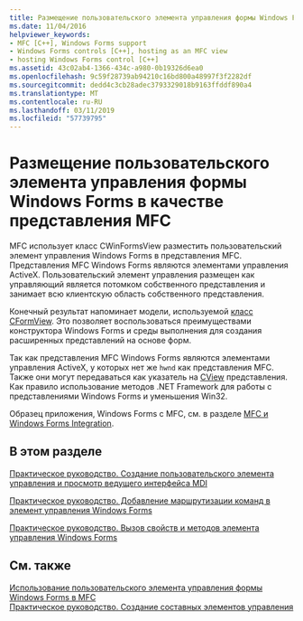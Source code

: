 ```yaml
---
title: Размещение пользовательского элемента управления формы Windows Forms в качестве представления MFC
ms.date: 11/04/2016
helpviewer_keywords:
- MFC [C++], Windows Forms support
- Windows Forms controls [C++], hosting as an MFC view
- hosting Windows Forms control [C++]
ms.assetid: 43c02ab4-1366-434c-a980-0b19326d6ea0
ms.openlocfilehash: 9c59f28739ab94210c16bd800a48997f3f2282df
ms.sourcegitcommit: dedd4c3cb28adec3793329018b9163ffddf890a4
ms.translationtype: MT
ms.contentlocale: ru-RU
ms.lasthandoff: 03/11/2019
ms.locfileid: "57739795"
---
```

# <a name="hosting-a-windows-forms-user-control-as-an-mfc-view"></a>Размещение пользовательского элемента управления формы Windows Forms в качестве представления MFC

MFC использует класс CWinFormsView разместить пользовательский элемент управления Windows Forms в представления MFC. Представления MFC Windows Forms являются элементами управления ActiveX. Пользовательский элемент управления размещен как управляющий является потомком собственного представления и занимает всю клиентскую область собственного представления.

Конечный результат напоминает модели, используемой [класс CFormView](../mfc/reference/cformview-class.md). Это позволяет воспользоваться преимуществами конструктора Windows Forms и среды выполнения для создания расширенных представлений на основе форм.

Так как представления MFC Windows Forms являются элементами управления ActiveX, у которых нет же `hwnd` как представления MFC. Также они могут передаваться как указатель на [CView](../mfc/reference/cview-class.md) представления. Как правило использование методов .NET Framework для работы с представлениями Windows Forms и уменьшения Win32.

Образец приложения, Windows Forms с MFC, см. в разделе [MFC и Windows Forms Integration](http://www.microsoft.com/downloads/details.aspx?FamilyID=987021bc-e575-4fe3-baa9-15aa50b0f599&displaylang=en).

## <a name="in-this-section"></a>В этом разделе

[Практическое руководство. Создание пользовательского элемента управления и просмотр ведущего интерфейса MDI](../dotnet/how-to-create-the-user-control-and-host-mdi-view.md)

[Практическое руководство. Добавление маршрутизации команд в элемент управления Windows Forms](../dotnet/how-to-add-command-routing-to-the-windows-forms-control.md)

[Практическое руководство. Вызов свойств и методов элемента управления Windows Forms](../dotnet/how-to-call-properties-and-methods-of-the-windows-forms-control.md)

## <a name="see-also"></a>См. также

[Использование пользовательского элемента управления формы Windows Forms в MFC](../dotnet/using-a-windows-form-user-control-in-mfc.md)<br/>
[Практическое руководство. Создание составных элементов управления](/dotnet/framework/winforms/controls/how-to-author-composite-controls)
